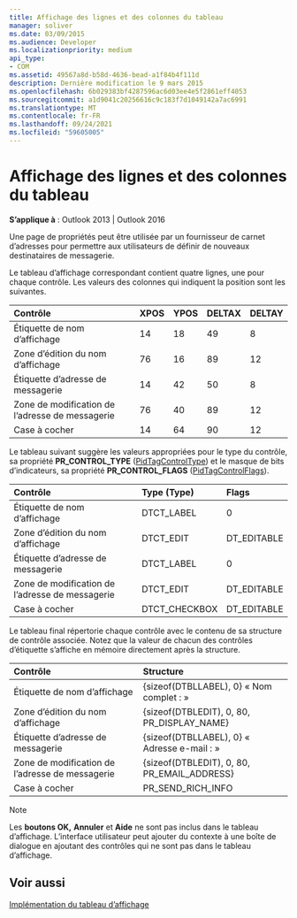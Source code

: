 ```yaml
---
title: Affichage des lignes et des colonnes du tableau
manager: soliver
ms.date: 03/09/2015
ms.audience: Developer
ms.localizationpriority: medium
api_type:
- COM
ms.assetid: 49567a8d-b58d-4636-bead-a1f84b4f111d
description: Dernière modification le 9 mars 2015
ms.openlocfilehash: 6b029383bf4287596ac6d03ee4e5f2861eff4053
ms.sourcegitcommit: a1d9041c20256616c9c183f7d1049142a7ac6991
ms.translationtype: MT
ms.contentlocale: fr-FR
ms.lasthandoff: 09/24/2021
ms.locfileid: "59605005"
---
```

# <a name="displaying-table-rows-and-columns"></a>Affichage des lignes et des colonnes du tableau

  
  
**S’applique à** : Outlook 2013 | Outlook 2016 
  
 Une page de propriétés peut être utilisée par un fournisseur de carnet d’adresses pour permettre aux utilisateurs de définir de nouveaux destinataires de messagerie. 
  
Le tableau d’affichage correspondant contient quatre lignes, une pour chaque contrôle. Les valeurs des colonnes qui indiquent la position sont les suivantes.
  
|**Contrôle**|**XPOS**|**YPOS**|**DELTAX**|**DELTAY**|
|:-----|:-----|:-----|:-----|:-----|
|Étiquette de nom d’affichage  <br/> |14   <br/> |18   <br/> |49  <br/> |8   <br/> |
|Zone d’édition du nom d’affichage  <br/> |76  <br/> |16   <br/> |89  <br/> |12   <br/> |
|Étiquette d’adresse de messagerie  <br/> |14   <br/> |42  <br/> |50  <br/> |8   <br/> |
|Zone de modification de l’adresse de messagerie  <br/> |76  <br/> |40  <br/> |89  <br/> |12   <br/> |
|Case à cocher  <br/> |14   <br/> |64  <br/> |90  <br/> |12   <br/> |
   
Le tableau suivant suggère les valeurs appropriées pour le type du contrôle, sa propriété **PR_CONTROL_TYPE** ([PidTagControlType](pidtagcontroltype-canonical-property.md)) et le masque de bits d’indicateurs, sa propriété **PR_CONTROL_FLAGS** ([PidTagControlFlags](pidtagcontrolflags-canonical-property.md)).
  
|**Contrôle**|**Type (Type)**|**Flags**|
|:-----|:-----|:-----|
|Étiquette de nom d’affichage  <br/> |DTCT_LABEL  <br/> |0  <br/> |
|Zone d’édition du nom d’affichage  <br/> |DTCT_EDIT  <br/> |DT_EDITABLE | DT_REQUIRED  <br/> |
|Étiquette d’adresse de messagerie  <br/> |DTCT_LABEL  <br/> |0  <br/> |
|Zone de modification de l’adresse de messagerie  <br/> |DTCT_EDIT  <br/> |DT_EDITABLE | DT_REQUIRED  <br/> |
|Case à cocher  <br/> |DTCT_CHECKBOX  <br/> |DT_EDITABLE  <br/> |
   
Le tableau final répertorie chaque contrôle avec le contenu de sa structure de contrôle associée. Notez que la valeur de chacun des contrôles d’étiquette s’affiche en mémoire directement après la structure.
  
|**Contrôle**|**Structure**|
|:-----|:-----|
|Étiquette de nom d’affichage  <br/> |{sizeof(DTBLLABEL), 0} « Nom complet : »  <br/> |
|Zone d’édition du nom d’affichage  <br/> |{sizeof(DTBLEDIT), 0, 80, PR_DISPLAY_NAME}  <br/> |
|Étiquette d’adresse de messagerie  <br/> |{sizeof(DTBLLABEL), 0} « Adresse e-mail : »  <br/> |
|Zone de modification de l’adresse de messagerie  <br/> |{sizeof(DTBLEDIT), 0, 80, PR_EMAIL_ADDRESS}  <br/> |
|Case à cocher  <br/> |PR_SEND_RICH_INFO  <br/> |
   
> [!NOTE]
> Les **boutons OK,** **Annuler** et **Aide** ne sont pas inclus dans le tableau d’affichage. L’interface utilisateur peut ajouter du contexte à une boîte de dialogue en ajoutant des contrôles qui ne sont pas dans le tableau d’affichage. 
  
## <a name="see-also"></a>Voir aussi



[Implémentation du tableau d’affichage](display-table-implementation.md)

